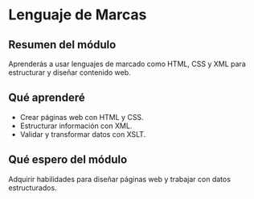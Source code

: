 # Lenguaje de Marcas

## Resumen del módulo
Aprenderás a usar lenguajes de marcado como HTML, CSS y XML para estructurar y diseñar contenido web.

## Qué aprenderé
- Crear páginas web con HTML y CSS.
- Estructurar información con XML.
- Validar y transformar datos con XSLT.

## Qué espero del módulo
Adquirir habilidades para diseñar páginas web y trabajar con datos estructurados.
